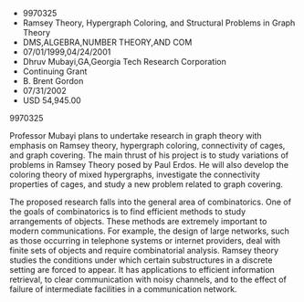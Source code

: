 
* 9970325
* Ramsey Theory, Hypergraph Coloring, and Structural Problems in Graph Theory
* DMS,ALGEBRA,NUMBER THEORY,AND COM
* 07/01/1999,04/24/2001
* Dhruv Mubayi,GA,Georgia Tech Research Corporation
* Continuing Grant
* B. Brent Gordon
* 07/31/2002
* USD 54,945.00

9970325

Professor Mubayi plans to undertake research in graph theory with emphasis on
Ramsey theory, hypergraph coloring, connectivity of cages, and graph covering.
The main thrust of his project is to study variations of problems in Ramsey
Theory posed by Paul Erdos. He will also develop the coloring theory of mixed
hypergraphs, investigate the connectivity properties of cages, and study a new
problem related to graph covering.

The proposed research falls into the general area of combinatorics. One of the
goals of combinatorics is to find efficient methods to study arrangements of
objects. These methods are extremely important to modern communications. For
example, the design of large networks, such as those occurring in telephone
systems or internet providers, deal with finite sets of objects and require
combinatorial analysis. Ramsey theory studies the conditions under which certain
substructures in a discrete setting are forced to appear. It has applications to
efficient information retrieval, to clear communication with noisy channels, and
to the effect of failure of intermediate facilities in a communication network.

